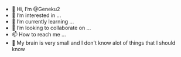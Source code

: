 - 👋 Hi, I’m @Geneku2
- 👀 I’m interested in ...
- 🌱 I’m currently learning ...
- 💞️ I’m looking to collaborate on ...
- 📫 How to reach me ...
- 🧠 My brain is very small and I don't know alot of things that I should know

<!---
Geneku2/Geneku2 is a ✨ special ✨ repository because its `README.md` (this file) appears on your GitHub profile.
You can click the Preview link to take a look at your changes.
--->
